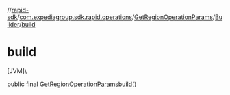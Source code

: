 //[rapid-sdk](../../../../index.md)/[com.expediagroup.sdk.rapid.operations](../../index.md)/[GetRegionOperationParams](../index.md)/[Builder](index.md)/[build](build.md)

# build

[JVM]\

public final [GetRegionOperationParams](../index.md)[build](build.md)()
